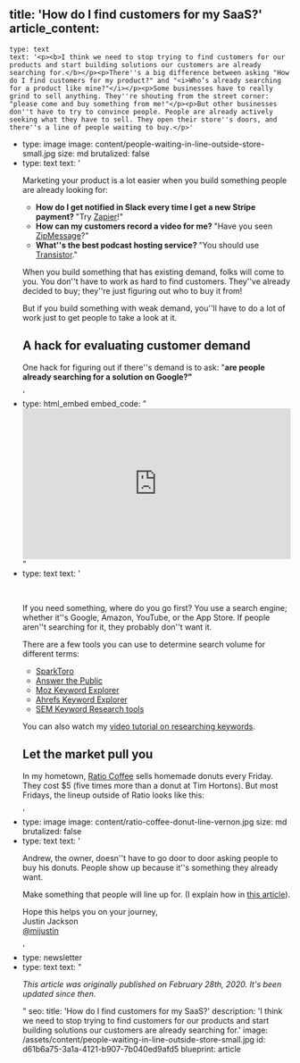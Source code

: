 title: 'How do I find customers for my SaaS?'
article_content:
  -
    type: text
    text: '<p><b>I think we need to stop trying to find customers for our products and start building solutions our customers are already searching for.</b></p><p>There''s a big difference between asking "How do I find customers for my product?" and "<i>Who’s already searching for a product like mine?"</i></p><p>Some businesses have to really grind to sell anything. They''re shouting from the street corner: "please come and buy something from me!"</p><p>But other businesses don''t have to try to convince people. People are already actively seeking what they have to sell. They open their store''s doors, and there''s a line of people waiting to buy.</p>'
  -
    type: image
    image: content/people-waiting-in-line-outside-store-small.jpg
    size: md
    brutalized: false
  -
    type: text
    text: '<p>Marketing your product is a lot easier when you build something people are already looking for:</p><ul><li><b>How do I get notified in Slack every time I get a new Stripe payment? </b>"Try <a href="https://zapier.com/">Zapier</a>!"</li><li><b>How can my customers record a video for me? </b>"Have you seen <a href="https://zipmessage.com/">ZipMessage</a>?"</li><li><b>What''s the best podcast hosting service? </b>"You should use <a href="https://transistor.fm/?via=justin">Transistor</a>."</li></ul><p>When you build something that has existing demand, folks will come to you. You don''t have to work as hard to find customers. They''ve already decided to buy; they''re just figuring out who to buy it from!</p><p>But if you build something with weak demand, you''ll have to do a lot of work just to get people to take a look at it.</p><h2>A hack for evaluating customer demand</h2><p>One hack for figuring out if there''s demand is to ask: "<b>are people already searching for a solution on Google?"</b></p>'
  -
    type: html_embed
    embed_code: "<style>.embed-container { position: relative; padding-bottom: 56.25%; height: 0; overflow: hidden; max-width: 100%; } .embed-container iframe, .embed-container object, .embed-container embed { position: absolute; top: 0; left: 0; width: 100%; height: 100%; }</style><div class='embed-container'><iframe src='https://www.youtube.com/embed/EUzdxeHZ3i0?rel=0' frameborder='0' allowfullscreen></iframe></div>"
  -
    type: text
    text: '<p><br></p><p>If you need something, where do you go first? You use a search engine; whether it''s Google, Amazon, YouTube, or the App Store. If people aren''t searching for it, they probably don''t want it.</p><p>There are a few tools you can use to determine search volume for different terms:</p><ul><li><a href="https://sparktoro.com/">SparkToro</a></li><li><a href="https://answerthepublic.com/">Answer the Public</a></li><li><a href="https://moz.com/explorer">Moz Keyword Explorer</a></li><li><a href="https://ahrefs.com/keywords-explorer">Ahrefs Keyword Explorer</a></li><li><a href="https://www.semrush.com/features/keyword-research-toolkit/">SEM Keyword Research tools</a></li></ul><p>You can also watch my <a href="https://youtu.be/EUzdxeHZ3i0">video tutorial on researching keywords</a>.</p><h2>Let the market pull you&nbsp;</h2><p>In my hometown,&nbsp;<a href="https://www.ratiocoffee.ca/">Ratio Coffee</a>&nbsp;sells homemade donuts every Friday. They cost $5 (five times more than a donut at Tim Hortons). But most Fridays, the lineup outside of Ratio looks like this:</p>'
  -
    type: image
    image: content/ratio-coffee-donut-line-vernon.jpg
    size: md
    brutalized: false
  -
    type: text
    text: '<p>Andrew, the owner, doesn''t have to go door to door asking people to buy his donuts. People show up because it''s something they already want.</p><p>Make something that people will line up for. (I explain how in <a href="https://justinjackson.ca/build">this article</a>).</p><p>Hope this helps you on your journey,<br>Justin Jackson<br><a href="https://twitter.com/mijustin">@mijustin</a></p>'
  -
    type: newsletter
  -
    type: text
    text: "<p><i>This article was originally published on February 28th, 2020. It's been updated since then.</i></p>"
seo:
  title: 'How do I find customers for my SaaS?'
  description: 'I think we need to stop trying to find customers for our products and start building solutions our customers are already searching for.'
  image: /assets/content/people-waiting-in-line-outside-store-small.jpg
id: d61b6a75-3a1a-4121-b907-7b040ed9afd5
blueprint: article
